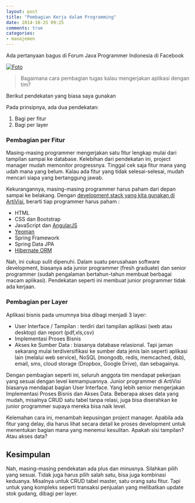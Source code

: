 ```yaml
---
layout: post
title: "Pembagian Kerja dalam Programming"
date: 2014-10-25 09:25
comments: true
categories: 
- manajemen
---
```


Ada pertanyaan bagus di Forum Java Programmer Indonesia di Facebook

[![Foto](https://lh6.googleusercontent.com/-WwcyvgyzpyI/VEsOaOMQ3pI/AAAAAAAAG9Q/z_KHGG79bUY/w560-h174-no/Selection_023.png)](https://lh6.googleusercontent.com/-WwcyvgyzpyI/VEsOaOMQ3pI/AAAAAAAAG9Q/z_KHGG79bUY/w560-h174-no/Selection_023.png)

> Bagaimana cara pembagian tugas kalau mengerjakan aplikasi dengan tim?

Berikut pendekatan yang biasa saya gunakan

<!--more-->

Pada prinsipnya, ada dua pendekatan:

1. Bagi per fitur
2. Bagi per layer

### Pembagian per Fitur ###

Masing-masing programmer mengerjakan satu fitur lengkap mulai dari tampilan sampai ke database. Kelebihan dari pendekatan ini, project manager mudah memonitor progressnya. Tinggal cek saja fitur mana yang udah mana yang belum. Kalau ada fitur yang tidak selesai-selesai, mudah mencari siapa yang bertanggung jawab.


Kekurangannya, masing-masing programmer harus paham dari depan sampai ke belakang. Dengan [development stack yang kita gunakan di ArtiVisi](http://software.endy.muhardin.com/java/development-stack-2014/), berarti tiap programmer harus paham :

* HTML
* CSS dan Bootstrap
* JavaScript dan [AngularJS](https://www.youtube.com/playlist?list=PL9oC_cq7OYbza1Q1GfDxuy-0Q8EgkNlJQ)
* [Yeoman](https://www.youtube.com/playlist?list=PL9oC_cq7OYby1r_lG7eH2B2hz47MsRBek)
* Spring Framework
* Spring Data JPA
* [Hibernate ORM](https://www.youtube.com/playlist?list=PL9oC_cq7OYbzyEMil0SjN5Xl5vOmxGTRD)

Nah, ini cukup sulit dipenuhi. Dalam suatu perusahaan software development, biasanya ada junior programmer (fresh graduate) dan senior programmer (sudah pengalaman bertahun-tahun membuat berbagai macam aplikasi). Pendekatan seperti ini membuat junior programmer tidak ada kerjaan.

### Pembagian per Layer ###

Aplikasi bisnis pada umumnya bisa dibagi menjadi 3 layer:

* User Interface / Tampilan : terdiri dari tampilan aplikasi (web atau desktop) dan report (pdf,xls,csv)
* Implementasi Proses Bisnis
* Akses ke Sumber Data : biasanya database relasional. Tapi jaman sekarang mulai terdiversifikasi ke sumber data jenis lain seperti aplikasi lain (melalui web service), NoSQL (mongodb, redis, memcached, dsb), email, sms, cloud storage (Dropbox, Google Drive), dan sebagainya.

Dengan pembagian seperti ini, seluruh anggota tim mendapat pekerjaan yang sesuai dengan level kemampuannya. Junior programmer di ArtiVisi biasanya mendapat bagian User Interface. Yang lebih senior mengerjakan Implementasi Proses Bisnis dan Akses Data. Beberapa akses data yang mudah, misalnya CRUD satu tabel tanpa relasi, juga bisa diserahkan ke junior programmer supaya mereka bisa naik level.

Kelemahan cara ini, menambah kepusingan project manager. Apabila ada fitur yang delay, dia harus lihat secara detail ke proses development untuk menentukan bagian mana yang menemui kesulitan. Apakah sisi tampilan? Atau akses data?

## Kesimpulan ##

Nah, masing-masing pendekatan ada plus dan minusnya. Silahkan pilih yang sesuai. Tidak juga harus pilih salah satu, bisa juga kombinasi keduanya. Misalnya untuk CRUD tabel master, satu orang satu fitur. Tapi untuk yang kompleks seperti transaksi penjualan yang melibatkan update stok gudang, dibagi per layer.

